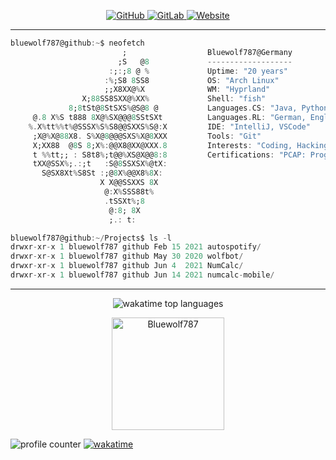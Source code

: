 <p align="center">
  <a href="https://github.com/Bluewolf787">
    <img src="https://img.shields.io/badge/-GitHub-181717?style=flat-square&logo=github" alt="GitHub"/>
  </a>
  <a href="https://gitlab.com/Bluewolf787">
    <img src="https://img.shields.io/badge/-GitLab-FCA121?style=flat-square&logo=gitlab" alt="GitLab"/>
  </a>
  <a href="https://bluewolf787.github.io/">
    <img src="https://img.shields.io/website?down_color=blue&down_message=bluewolf787.github.io&style=flat-square&up_color=blue&up_message=bluewolf787.github.io&url=https%3A%2F%2Fbluewolf787.github.io%2F" alt="Website"/>
  </a>
</p>

---

```Dart
bluewolf787@github:~$ neofetch
                         ;                  Bluewolf787@Germany
                        ;S   @8             -------------------
                      :;:;8 @ %             Uptime: "20 years"
                     :%;S8 8SS8             OS: "Arch Linux"
                     ;;X8XX@%X              WM: "Hyprland"
                X;88SS8SXX@%XX%             Shell: "fish"
             8;8tSt@8StSXS%@S@8 @           Languages.CS: "Java, Python, Dart/Flutter, C"
     @.8 X%S t888 8X@%SX@@@8SStSXt          Languages.RL: "German, English"
    %.X%tt%%t%@SSSX%S%S8@@SXXS%S@:X         IDE: "IntelliJ, VSCode" 
     ;X@%X@88X8. S%X@8@@@SXS%X@8XXX         Tools: "Git"
     X;XX88  @8S 8;X%:@@X8@XX@XXX.8         Interests: "Coding, Hacking (Pentesting), Reverse Engineering"
     t %%tt;; : S8t8%;t@@%XS@X@@8:8         Certifications: "PCAP: Programming Essentials in Python"
     tXX@SSX%;.:;t   :S@8SSXSX%@tX:         
       S@SX8Xt%S8St :;@8X%@@X8%8X:          
                    X X@@SSXXS 8X           
                     @:X%SSS88t%            
                     .tSSXt%;8              
                      @:8; 8X
                      ;.: t:
```

```Dart
bluewolf787@github:~/Projects$ ls -l
drwxr-xr-x 1 bluewolf787 github Feb 15 2021 autospotify/
drwxr-xr-x 1 bluewolf787 github May 30 2020 wolfbot/
drwxr-xr-x 1 bluewolf787 github Jun 4  2021 NumCalc/
drwxr-xr-x 1 bluewolf787 github Jun 14 2021 numcalc-mobile/
```

---

<!--
<p align="center"><img height="160em" src="https://github-readme-stats.vercel.app/api/top-langs/?username=Bluewolf787&langs_count=3&layout=compact&hide_border=true&theme=tokyonight" alt="Bluewolf787" align = "center"/>
<img height="160em" src="https://github-readme-stats.vercel.app/api?username=Bluewolf787&count_private=true&show_icons=true&hide_border=true&theme=tokyonight" alt="Bluewolf787" align = "center"/></p>
-->

<p align="center"><img src="https://github-readme-stats.vercel.app/api/wakatime?username=Bluewolf787&layout=compact&hide=other&langs_count=6&all_time&theme=tokyonight&custom_title=Top%2020%20Languages%20since%20Dec%202020" alt="wakatime top languages"/></p>

<p align="center"><img height="180em" src="https://github-profile-summary-cards.vercel.app/api/cards/profile-details?username=Bluewolf787&theme=github_dark" alt="Bluewolf787" align = "center"/></p>

![profile counter](https://komarev.com/ghpvc/?username=Bluewolf787&style=flat-square) [![wakatime](https://wakatime.com/badge/user/196d5c15-3806-4f5d-b7c0-871f335ac7a6.svg?style=flat-square)](https://wakatime.com/@196d5c15-3806-4f5d-b7c0-871f335ac7a6)
